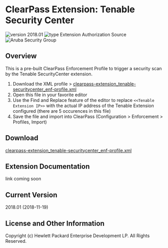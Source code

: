 
# ClearPass Extension: Tenable Security Center

![version 2018.01](https://img.shields.io/badge/Version-2018.01-brightgreen.svg "version 2018.01") ![type Extension Authorization Source](https://img.shields.io/badge/Type-Extension%20Auth%20Source-blue.svg "type Extension Auth Source") ![Aruba Security Group](https://img.shields.io/badge/Source-Aruba_Security-orange.svg "Aruba Security Group")


## Overview
This is a pre-built ClearPass Enforcement Profile to trigger a security scan by the Tenable SecurityCenter extension.

1. Download the XML profile > [clearpass-extension_tenable-securitycenter_enf-profile.xml](https://github.com/aruba/clearpass-exchange-snippets/raw/master/extensions/tenable-securitycenter/clearpass-extension_tenable-securitycenter_enf-profile.xml)
2. Open this file in your favorite editor
3. Use the Find and Replace feature of the editor to replace ```<<Tenable Extension IP>>``` with the actual IP address of the Tenable Extension configured (there are 5 occurences in this file)
4. Save the file and import into ClearPass (Configuration > Enforcement > Profiles, Import) 

## Download
[clearpass-extension_tenable-securitycenter_enf-profile.xml](https://github.com/aruba/clearpass-exchange-snippets/raw/master/extensions/tenable-securitycenter/clearpass-extension_tenable-securitycenter_enf-profile.xml)

## Extension Documentation
link coming soon

## Current Version
2018.01 (2018-11-19)


## License and Other Information
Copyright (c) Hewlett Packard Enterprise Development LP. All Rights Reserved.

